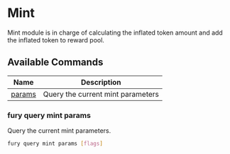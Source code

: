 # Mint

Mint module is in charge of calculating the inflated token amount and add the inflated token to reward pool.

## Available Commands

| Name                              | Description                       |
| --------------------------------- | --------------------------------- |
| [params](#fury-query-mint-params) | Query the current mint parameters |

### fury query mint params

Query the current mint parameters.

```bash
fury query mint params [flags]
```
